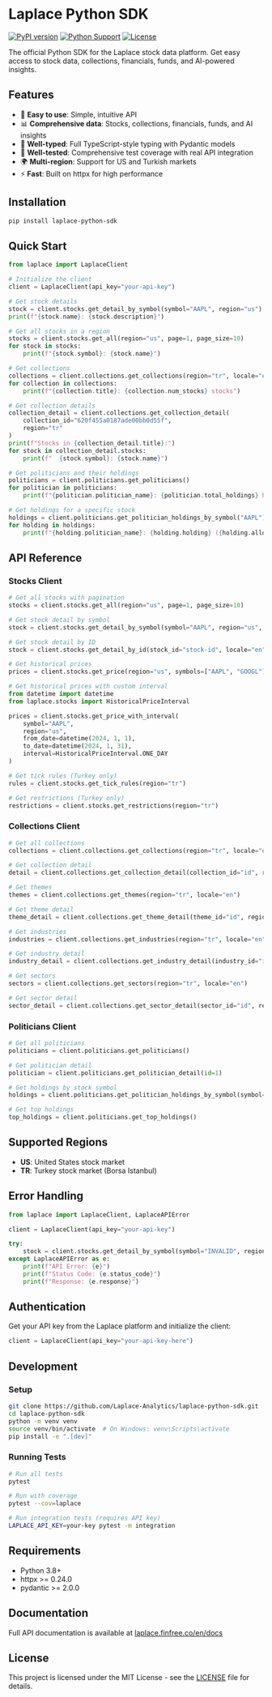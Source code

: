 # Laplace Python SDK

[![PyPI version](https://badge.fury.io/py/laplace-python-sdk.svg)](https://badge.fury.io/py/laplace-python-sdk)
[![Python Support](https://img.shields.io/pypi/pyversions/laplace-python-sdk.svg)](https://pypi.org/project/laplace-python-sdk/)
[![License](https://img.shields.io/badge/License-MIT-blue.svg)](https://opensource.org/licenses/MIT)

The official Python SDK for the Laplace stock data platform. Get easy access to stock data, collections, financials, funds, and AI-powered insights.

## Features

- 🚀 **Easy to use**: Simple, intuitive API
- 📊 **Comprehensive data**: Stocks, collections, financials, funds, and AI insights
- 🔧 **Well-typed**: Full TypeScript-style typing with Pydantic models
- 🧪 **Well-tested**: Comprehensive test coverage with real API integration
- 🌍 **Multi-region**: Support for US and Turkish markets
- ⚡ **Fast**: Built on httpx for high performance

## Installation

```bash
pip install laplace-python-sdk
```

## Quick Start

```python
from laplace import LaplaceClient

# Initialize the client
client = LaplaceClient(api_key="your-api-key")

# Get stock details
stock = client.stocks.get_detail_by_symbol(symbol="AAPL", region="us")
print(f"{stock.name}: {stock.description}")

# Get all stocks in a region
stocks = client.stocks.get_all(region="us", page=1, page_size=10)
for stock in stocks:
    print(f"{stock.symbol}: {stock.name}")

# Get collections
collections = client.collections.get_collections(region="tr", locale="en")
for collection in collections:
    print(f"{collection.title}: {collection.num_stocks} stocks")

# Get collection details
collection_detail = client.collections.get_collection_detail(
    collection_id="620f455a0187ade00bb0d55f", 
    region="tr"
)
print(f"Stocks in {collection_detail.title}:")
for stock in collection_detail.stocks:
    print(f"  {stock.symbol}: {stock.name}")

# Get politicians and their holdings
politicians = client.politicians.get_politicians()
for politician in politicians:
    print(f"{politician.politician_name}: {politician.total_holdings} holdings")

# Get holdings for a specific stock
holdings = client.politicians.get_politician_holdings_by_symbol("AAPL")
for holding in holdings:
    print(f"{holding.politician_name}: {holding.holding} ({holding.allocation})")
```

## API Reference

### Stocks Client

```python
# Get all stocks with pagination
stocks = client.stocks.get_all(region="us", page=1, page_size=10)

# Get stock detail by symbol
stock = client.stocks.get_detail_by_symbol(symbol="AAPL", region="us", asset_class="equity")

# Get stock detail by ID
stock = client.stocks.get_detail_by_id(stock_id="stock-id", locale="en")

# Get historical prices
prices = client.stocks.get_price(region="us", symbols=["AAPL", "GOOGL"], keys=["1D", "1W"])

# Get historical prices with custom interval
from datetime import datetime
from laplace.stocks import HistoricalPriceInterval

prices = client.stocks.get_price_with_interval(
    symbol="AAPL",
    region="us", 
    from_date=datetime(2024, 1, 1),
    to_date=datetime(2024, 1, 31),
    interval=HistoricalPriceInterval.ONE_DAY
)

# Get tick rules (Turkey only)
rules = client.stocks.get_tick_rules(region="tr")

# Get restrictions (Turkey only)
restrictions = client.stocks.get_restrictions(region="tr")
```

### Collections Client

```python
# Get all collections
collections = client.collections.get_collections(region="tr", locale="en")

# Get collection detail
detail = client.collections.get_collection_detail(collection_id="id", region="tr")

# Get themes
themes = client.collections.get_themes(region="tr", locale="en")

# Get theme detail
theme_detail = client.collections.get_theme_detail(theme_id="id", region="tr")

# Get industries
industries = client.collections.get_industries(region="tr", locale="en")

# Get industry detail
industry_detail = client.collections.get_industry_detail(industry_id="id", region="tr")

# Get sectors
sectors = client.collections.get_sectors(region="tr", locale="en")

# Get sector detail
sector_detail = client.collections.get_sector_detail(sector_id="id", region="tr")
```

### Politicians Client

```python
# Get all politicians
politicians = client.politicians.get_politicians()

# Get politician detail
politician = client.politicians.get_politician_detail(id=1)

# Get holdings by stock symbol
holdings = client.politicians.get_politician_holdings_by_symbol(symbol="AAPL")

# Get top holdings
top_holdings = client.politicians.get_top_holdings()
```

## Supported Regions

- **US**: United States stock market
- **TR**: Turkey stock market (Borsa Istanbul)

## Error Handling

```python
from laplace import LaplaceClient, LaplaceAPIError

client = LaplaceClient(api_key="your-api-key")

try:
    stock = client.stocks.get_detail_by_symbol(symbol="INVALID", region="us")
except LaplaceAPIError as e:
    print(f"API Error: {e}")
    print(f"Status Code: {e.status_code}")
    print(f"Response: {e.response}")
```

## Authentication

Get your API key from the Laplace platform and initialize the client:

```python
client = LaplaceClient(api_key="your-api-key-here")
```

## Development

### Setup

```bash
git clone https://github.com/Laplace-Analytics/laplace-python-sdk.git
cd laplace-python-sdk
python -m venv venv
source venv/bin/activate  # On Windows: venv\Scripts\activate
pip install -e ".[dev]"
```

### Running Tests

```bash
# Run all tests
pytest

# Run with coverage
pytest --cov=laplace

# Run integration tests (requires API key)
LAPLACE_API_KEY=your-key pytest -m integration
```

## Requirements

- Python 3.8+
- httpx >= 0.24.0
- pydantic >= 2.0.0

## Documentation

Full API documentation is available at [laplace.finfree.co/en/docs](https://laplace.finfree.co/en/docs)

## License

This project is licensed under the MIT License - see the [LICENSE](LICENSE) file for details.